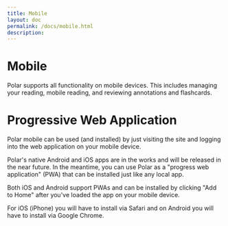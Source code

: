 ```yaml
---
title: Mobile
layout: doc
permalink: /docs/mobile.html
description:
---
```


# Mobile

Polar supports all functionality on mobile devices. This includes managing your reading, mobile reading, and reviewing annotations and flashcards.

# Progressive Web Application

Polar mobile can be used (and installed) by just visiting the site and logging into the web application on your mobile
device.

Polar's native Android and iOS apps are in the works and will be released in the near future. In the meantime, you can use Polar as a "progress web application" (PWA)
that can be installed just like any local app.

Both iOS and Android support PWAs and can be installed by clicking "Add to Home" after you've loaded the
app on your mobile device.

For iOS (iPhone) you will have to install via Safari and on Android you will have to install via Google Chrome.
